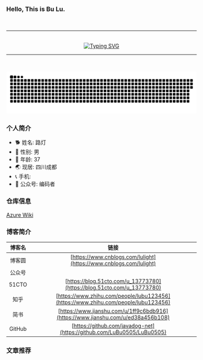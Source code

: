 ### Hello, This is Bu Lu.
<br>
<hr>
<br>
<div align="center">
  <a href="https://www.cnblogs.com/lulight/">
    <img src="https://readme-typing-svg.demolab.com?font=Fira+Code&pause=1000&color=024EF7&width=666&lines=当在复杂的环境中面临问题，格物之道需: ;浊而静之徐清，安以动之徐生。;云中，恰是如此！&center=true&size=27" alt="Typing SVG" />
  </a>
</div>
<hr>
<br>

![](https://github.com/LuBu0505/LuBu0505/blob/output/github-contribution-grid-snake-dark.svg)


### 个人简介
- 🐕 姓名: 路灯
- 👦 性别: 男
- 🧭 年龄: 37
- 🌏 现居: 四川成都
- 📞 手机:  
- 🥑 公众号: 编码者

  
### 仓库信息
[Azure Wiki](https://github.com/LuBu0505/My-Code/wiki/)



### 博客简介

|博客名|链接|
| :----:| :----: | 
| 博客圆 |[https://www.cnblogs.com/lulight](https://www.cnblogs.com/lulight) | 
| 公众号 | []() | 
| 51CTO | [https://blog.51cto.com/u_13773780](https://blog.51cto.com/u_13773780) |  
| 知乎  | [https://www.zhihu.com/people/lubu123456](https://www.zhihu.com/people/lubu123456)| 
| 简书  | [https://www.jianshu.com/u/1ff9c6bdb916](https://www.jianshu.com/u/ed38a456b108) |  
| GitHub | [https://github.com/javadog-net](https://github.com/LuBu0505/LuBu0505)| 


### 文章推荐

